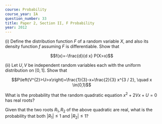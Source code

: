 ```yaml
---
course: Probability
course_year: IA
question_number: 33
title: Paper 2, Section II, F Probability
year: 2012
---
```




(i) Define the distribution function $F$ of a random variable $X$, and also its density function $f$ assuming $F$ is differentiable. Show that

$$f(x)=-\frac{d}{d x} P(X>x)$$

(ii) Let $U, V$ be independent random variables each with the uniform distribution on $[0,1]$. Show that

$$P\left(V^{2}>U>x\right)=\frac{1}{3}-x+\frac{2}{3} x^{3 / 2}, \quad x \in(0,1)$$

What is the probability that the random quadratic equation $x^{2}+2 V x+U=0$ has real roots?

Given that the two roots $R_{1}, R_{2}$ of the above quadratic are real, what is the probability that both $\left|R_{1}\right| \leqslant 1$ and $\left|R_{2}\right| \leqslant 1 ?$